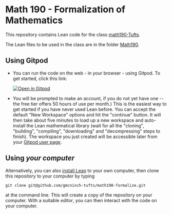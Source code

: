# Math 190 - Formalization of Mathematics

This repository contains Lean code for the class
[math190-Tufts](https://gmcninch-tufts.github.io/2024-Sp-Math190/).

The Lean files to be used in the class are in the folder
[Math190](https://github.com/gmcninch-tufts/math190-formalize/tree/main/Math190).

## Using Gitpod

- You can run the code on the web - in your browser - using Gitpod. To
  get started, click this link:

  [![Open in Gitpod](https://gitpod.io/button/open-in-gitpod.svg)](https://gitpod.io/#https://github.com/gmcninch-tufts/math190-formalize)

- You will be prompted to make an account, if you do not yet have one
  -- the free tier offers 50 hours of use per month.) This is the
  easiest way to get started if you have never used Lean before.  You
  can accept the default "New Workspace" options and hit the
  "continue" button. It will then take about five minutes to load up a
  new workspace and auto-install the Lean mathematical library (wait
  for all the "cloning", "building", "compiling", "downloading" and
  "decompressing" steps to finish).  The workspace you just created
  will be accessible later from your [Gitpod user
  page](https://gitpod.io/workspaces).

## Using *your computer*

  Alternatively, you can also [install
  Lean](https://leanprover-community.github.io/get_started.html) to
  your own computer, then clone this repository to your computer by
  typing 
  
  ```
  git clone git@github.com/gmcninch-tufts/math190-formalize.git
  ``` 
  
  at the command line.  This will create a copy of the repository on
  your computer. With a suitable *editor*, you can then interact with
  the code on your computer.
